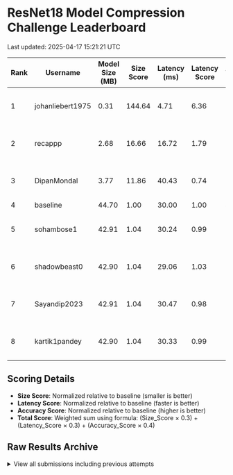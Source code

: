 # ResNet18 Model Compression Challenge Leaderboard

Last updated: 2025-04-17 15:21:21 UTC

| Rank | Username | Model Size (MB) | Size Score | Latency (ms) | Latency Score | Accuracy (%) | Accuracy Score | Total Score | Submission Date |
|------|----------|----------------|------------|--------------|---------------|--------------|----------------|-------------|------------------|
| 1 | johanliebert1975 | 0.31 | 144.64 | 4.71 | 6.36 | 0.82 | 0.02 | 45.31 | 2025-04-17 14:53:52 UTC |
| 2 | recappp | 2.68 | 16.66 | 16.72 | 1.79 | 1.82 | 0.05 | 5.56 | 2025-04-17 15:06:48 UTC |
| 3 | DipanMondal | 3.77 | 11.86 | 40.43 | 0.74 | 7.96 | 0.20 | 3.86 | 2025-04-17 14:18:30 UTC |
| 4 | baseline | 44.70 | 1.00 | 30.00 | 1.00 | 40.00 | 1.00 | 1.00 | N/A |
| 5 | sohambose1 | 42.91 | 1.04 | 30.24 | 0.99 | 28.66 | 0.72 | 0.90 | 2025-04-13 19:02:57 UTC |
| 6 | shadowbeast0 | 42.90 | 1.04 | 29.06 | 1.03 | 19.80 | 0.49 | 0.82 | 2025-04-17 15:21:21 UTC |
| 7 | Sayandip2023 | 42.91 | 1.04 | 30.47 | 0.98 | 3.80 | 0.10 | 0.65 | 2025-04-17 13:56:36 UTC |
| 8 | kartik1pandey | 42.90 | 1.04 | 30.33 | 0.99 | 1.60 | 0.04 | 0.63 | 2025-04-17 15:00:54 UTC |

## Scoring Details

- **Size Score**: Normalized relative to baseline (smaller is better)
- **Latency Score**: Normalized relative to baseline (faster is better)
- **Accuracy Score**: Normalized relative to baseline (higher is better)
- **Total Score**: Weighted sum using formula: (Size_Score × 0.3) + (Latency_Score × 0.3) + (Accuracy_Score × 0.4)

## Raw Results Archive

<details>
<summary>View all submissions including previous attempts</summary>

| Username | Model Size (MB) | Latency (ms) | Accuracy (%) | Total Score | Submission Date | Notes |
|----------|----------------|--------------|--------------|-------------|-----------------|-------|
| baseline-test | 42.91 | 30.58 | 28.66 | 0.89 | 2025-04-12 07:49:55 UTC |  |
| baseline | 42.91 | 30.51 | 28.66 | 0.89 | 2025-04-13 18:32:54 UTC |  |
| sohambose1 | 42.91 | 30.24 | 28.66 | 0.90 | 2025-04-13 19:02:57 UTC |  |
| baseline | 42.91 | 30.63 | 28.96 | 0.90 | 2025-04-17 11:09:18 UTC |  |
| Sayandip2023 | 42.91 | 30.47 | 3.80 | 0.65 | 2025-04-17 13:56:36 UTC |  |
| johanliebert1975 | 10.92 | 15.20 | 19.30 | 2.01 | 2025-04-17 14:02:22 UTC |  |
| DipanMondal | 3.77 | 40.43 | 7.96 | 3.86 | 2025-04-17 14:18:30 UTC |  |
| recappp | 10.76 | 22.69 | 3.14 | 1.67 | 2025-04-17 14:26:59 UTC |  |
| johanliebert1975 | 1.58 | 7.01 | 18.40 | 9.94 | 2025-04-17 14:33:33 UTC |  |
| johanliebert1975 | 0.31 | 4.71 | 0.82 | 45.31 | 2025-04-17 14:53:52 UTC |  |
| kartik1pandey | 42.90 | 30.33 | 1.60 | 0.63 | 2025-04-17 15:00:54 UTC |  |
| recappp | 2.68 | 16.72 | 1.82 | 5.56 | 2025-04-17 15:06:48 UTC |  |
| DipanMondal | 3.77 | 44.76 | 2.92 | 3.79 | 2025-04-17 15:14:37 UTC |  |
| shadowbeast0 | 42.90 | 29.06 | 19.80 | 0.82 | 2025-04-17 15:21:21 UTC |  |

</details>